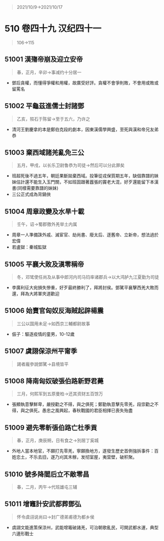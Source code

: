 > 2021/10/9->2021/10/17

# 510 卷四十九 汉纪四十一

> 106->115

## 51001 漢殤帝崩及迎立安帝
> 春，正月，辛卯->事减约十分居一
- 鄧后貪權，而懂得爭權和用權，故廣受好評。貪權不會爭則敗，不會用或敗或留罵名

## 51002 平龜茲進儒士封諸鄧
> 乙亥，殒石于陈留->至于五六，乃许之
- 清河王劉慶拿的本是鄭伯克段的劇本，因東漢儒學興盛，至死與漢和帝兄友弟恭

## 51003 棄西域諸羌亂免三公
> 五月，甲戌，以长乐卫尉鲁恭为司徒->然后可以分此罪矣
- 班超死後不過五年，朝廷果斷拋棄西域。投筆從戎保質期五年，缺個靠譜的妹妹估計還不能生入玉門關，不如班固跟著囂張的竇老大混，好歹還能留下本漢書(同樣需要靠譜的妹妹)
- 三公正式成為背鍋俠

## 51004 周章政變及水旱十載
> 壬午，诏->蜀郡徼外羌举土内属
- 周章一人準備誅外戚、滅宦官、劫尚書、廢太后、逐舊帝、立新帝，想法過於宏偉
- 若盧獄：秦城監獄

## 51005 平襄大敗及滇零稱帝
> 冬，邓骘使任尚及从事中郎河内司马钧率诸郡兵->以大鸿胪九江夏勤为司徒
- 李廣利征大宛損失慘重，好歹最終勝利了，拜將封侯。鄧騭平襄擊西羌大敗而還，拜為大將軍夾道歡迎

## 51006 始賣官匈奴反海賊起辟楊震
> 三公以国用未足->如西京三輔都尉故事
- 侲子：驅逐疫情的童男，10-12歲
 
## 51007 虞詡保涼州平甯季
> 謁者龐參說鄧騭->县境皆平

## 51008 降南匈奴破張伯路新野君薨
> 三月，何熙军到五原曼柏->还其资财五百馀万
- 張顯執意擊鮮卑，嚴授勸之不得，與之俱死；鄭勤執意擊先零羌，段崇勸之不得，與之俱死。愚忠之風興起，春秋戰國的君臣相擇已喪失殆盡

## 51009 避先零斬張伯路亡杜季貢
> 春，正月，庚辰朔，日有食之->別居丁奚城
- 外地人當本地官，不願打先零羌，寧願換地方，遂發生歷史首例強拆事件：百姓恋土，不乐去旧，遂乃刈其禾稼，发彻室屋，夷营壁，破积聚。

## 51010 號多降閻后立不敵零昌
> 春，二月，丙午->代班雄屯三辅

## 51011 增竈計安武都葬鄧弘
> 怀令虞诩说尚曰->封广德弟甫德为都乡侯
- 虞詡文能進策保涼州，武能增竈破諸羌，可治朝歌亂民，可開武都水運，典型六邊形戰士

